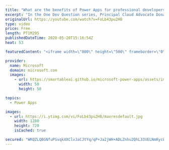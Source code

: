 ```yaml
---
title: "What are the benefits of Power Apps for professional developers? | One Dev Question: Dona Sarkar"
excerpt: "In the One Dev Question series, Principal Cloud Advocate Dona Sarkar shares why Power Apps is important for professional developers.   For more information, visit: https://docs.microsoft.com/powerapps/maker/canvas-apps/getting-started/?WT.mc_id=onedevquestion-c9-donasa    Try Azure for free: https://aka.ms/TryAzure7"
originalUrl: https://youtube.com/watch?v=FoLb43pu2H8
type: video
price: Free
length: PT1M29S
publishedDateTime: 2020-05-20T15:16:54Z
heat: 53

featuredContent: "<iframe width=\"800\" height=\"500\" frameborder=\"0\" src=\"https://www.youtube.com/embed/FoLb43pu2H8\" allow=\"accelerometer; autoplay; encrypted-media; gyroscope; picture-in-picture\" allowfullscreen></iframe>"

provider:
  name: Microsoft
  domain: microsoft.com
  images:
    - url: https://smartableai.github.io/microsoft-power-apps/assets/images/organizations/microsoft.com-50x50.jpg
      width: 50
      height: 50

topics:
  - Power Apps

images:
  - url: https://i.ytimg.com/vi/FoLb43pu2H8/maxresdefault.jpg
    width: 1280
    height: 720
    isCached: true

secured: "WRQZLQBGNfuPSvqkXXClvJaCJtYq/qP+Ja2jWH+ADLZnhu2QhL33VELNmRycLvflCUR1HyUaXynUsDpqalB5qIP3hdpCNFdRKhCHgxwgbDxUJOFWHpOBwrglGaxe/5J0q2rU1ebvURWEIgaLWqZqn7OlHaYD5rxn4dYVzboDuLpDApGnluzdp+L6UmqHy5YxABoZPT8yqALgYhEmSxNjFT/XCL5oxh7z727JtD00UYsUjyKWKZ2wMLhtESGTczYQkqu44uHiNNnUaBevhdgUtQ/SC56li+90in7wU5WfJaW7vs7CMdpqHDn6rXuxFvQLRs1GN+TYmE8GTG4bA51LZXb+X7OHD8ngvGiGSjfEtw5ulrTdOWBTMTtmWbjmoADkiSGMSOVhKXq177d1FfMcaA==;/rH6IhbOFXfl8xYv4yNXcg=="
---
```


